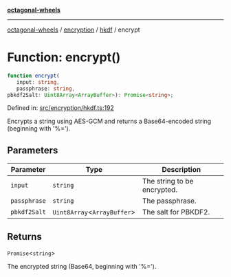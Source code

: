 [**octagonal-wheels**](../../../README.md)

***

[octagonal-wheels](../../../modules.md) / [encryption](../../README.md) / [hkdf](../README.md) / encrypt

# Function: encrypt()

```ts
function encrypt(
   input: string, 
   passphrase: string, 
pbkdf2Salt: Uint8Array<ArrayBuffer>): Promise<string>;
```

Defined in: [src/encryption/hkdf.ts:192](https://github.com/vrtmrz/octagonal-wheels/blob/main/src/encryption/hkdf.ts#L192)

Encrypts a string using AES-GCM and returns a Base64-encoded string (beginning with '%=').

## Parameters

| Parameter | Type | Description |
| ------ | ------ | ------ |
| `input` | `string` | The string to be encrypted. |
| `passphrase` | `string` | The passphrase. |
| `pbkdf2Salt` | `Uint8Array`\<`ArrayBuffer`\> | The salt for PBKDF2. |

## Returns

`Promise`\<`string`\>

The encrypted string (Base64, beginning with '%=').
